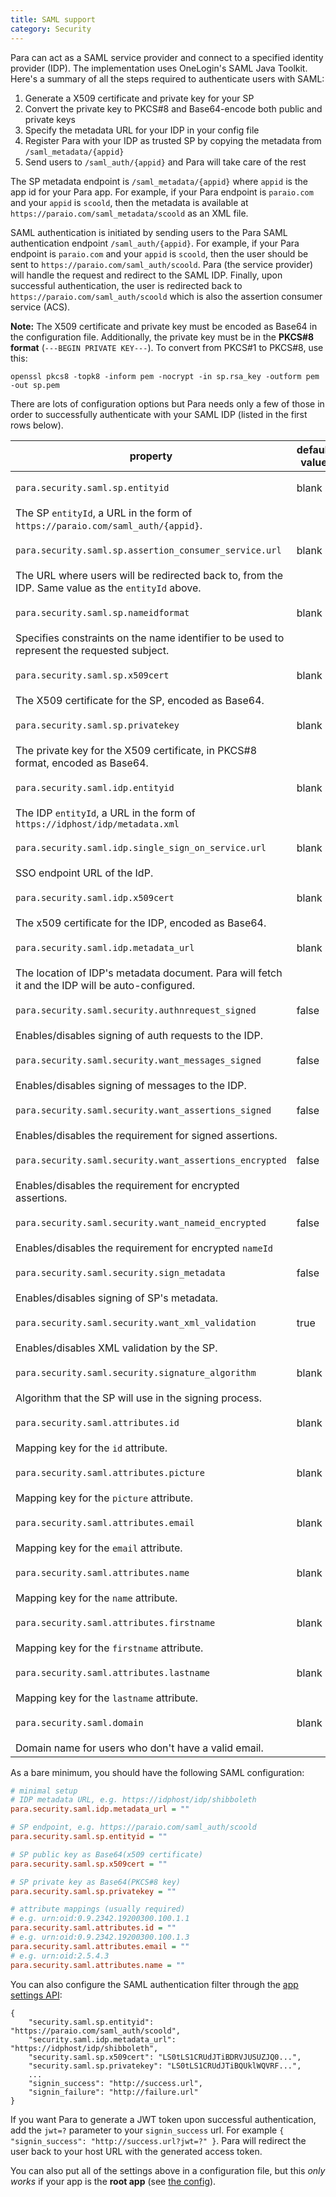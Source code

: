 ```yaml
---
title: SAML support
category: Security
---
```


Para can act as a SAML service provider and connect to a specified identity provider (IDP). The implementation uses
OneLogin's SAML Java Toolkit. Here's a summary of all the steps required to authenticate users with SAML:

1. Generate a X509 certificate and private key for your SP
2. Convert the private key to PKCS#8 and Base64-encode both public and private keys
3. Specify the metadata URL for your IDP in your config file
4. Register Para with your IDP as trusted SP by copying the metadata from `/saml_metadata/{appid}`
5. Send users to `/saml_auth/{appid}` and Para will take care of the rest

The SP metadata endpoint is `/saml_metadata/{appid}` where `appid` is the app id for your Para app. For example, if your
Para endpoint is `paraio.com` and your `appid` is `scoold`, then the metadata is available at
`https://paraio.com/saml_metadata/scoold` as an XML file.

SAML authentication is initiated by sending users to the Para SAML authentication endpoint `/saml_auth/{appid}`.
For example, if your Para endpoint is `paraio.com` and your `appid` is `scoold`, then the user should be sent to
`https://paraio.com/saml_auth/scoold`. Para (the service provider) will handle the request and redirect to the SAML IDP.
Finally, upon successful authentication, the user is redirected back to `https://paraio.com/saml_auth/scoold` which is
also the assertion consumer service (ACS).

**Note:** The X509 certificate and private key must be encoded as Base64 in the configuration file. Additionally,
the private key must be in the **PKCS#8 format** (`---BEGIN PRIVATE KEY---`). To convert from PKCS#1 to PKCS#8, use this:
```
openssl pkcs8 -topk8 -inform pem -nocrypt -in sp.rsa_key -outform pem -out sp.pem
```

There are lots of configuration options but Para needs only a few of those in order to successfully
authenticate with your SAML IDP (listed in the first rows below).

<table class="table table-striped">
	<thead>
		<tr>
			<th>property</th>
			<th>default value</th>
		</tr>
	</thead>
	<tbody>
		<tr><td>

`para.security.saml.sp.entityid`</td><td>blank</td></tr>
		<tr><td> The SP `entityId`, a URL in the form of `https://paraio.com/saml_auth/{appid}`. </td></tr>
		<tr><td>

`para.security.saml.sp.assertion_consumer_service.url`</td><td>blank</td></tr>
		<tr><td> The URL where users will be redirected back to, from the IDP. Same value as the `entityId` above.</td></tr>
		<tr><td>

`para.security.saml.sp.nameidformat`</td><td>blank</td></tr>
		<tr><td> Specifies constraints on the name identifier to be used to represent the requested subject.</td></tr>
		<tr><td>

`para.security.saml.sp.x509cert`</td><td>blank</td></tr>
		<tr><td> The X509 certificate for the SP, encoded as Base64.</td></tr>
		<tr><td>

`para.security.saml.sp.privatekey`</td><td>blank</td></tr>
		<tr><td> The private key for the X509 certificate, in PKCS#8 format, encoded as Base64.</td></tr>
		<tr><td>

`para.security.saml.idp.entityid`</td><td>blank</td></tr>
		<tr><td> The IDP `entityId`, a URL in the form of `https://idphost/idp/metadata.xml`</td></tr>
		<tr><td>

`para.security.saml.idp.single_sign_on_service.url`</td><td>blank</td></tr>
		<tr><td> SSO endpoint URL of the IdP.</td></tr>
		<tr><td>

`para.security.saml.idp.x509cert`</td><td>blank</td></tr>
		<tr><td> The x509 certificate for the IDP, encoded as Base64.</td></tr>
		<tr><td>

`para.security.saml.idp.metadata_url`</td><td>blank</td></tr>
		<tr><td> The location of IDP's metadata document. Para will fetch it and the IDP will be auto-configured.</td></tr>
		<tr><td>

`para.security.saml.security.authnrequest_signed`</td><td>false</td></tr>
		<tr><td> Enables/disables signing of auth requests to the IDP.</td></tr>
		<tr><td>

`para.security.saml.security.want_messages_signed`</td><td>false</td></tr>
		<tr><td> Enables/disables signing of messages to the IDP.</td></tr>
		<tr><td>

`para.security.saml.security.want_assertions_signed`</td><td>false</td></tr>
		<tr><td> Enables/disables the requirement for signed assertions.</td></tr>
		<tr><td>

`para.security.saml.security.want_assertions_encrypted`</td><td>false</td></tr>
		<tr><td> Enables/disables the requirement for encrypted assertions.</td></tr>
		<tr><td>

`para.security.saml.security.want_nameid_encrypted`</td><td>false</td></tr>
		<tr><td> Enables/disables the requirement for encrypted `nameId`</td></tr>
		<tr><td>

`para.security.saml.security.sign_metadata`</td><td>false</td></tr>
		<tr><td> Enables/disables signing of SP's metadata.</td></tr>
		<tr><td>

`para.security.saml.security.want_xml_validation`</td><td>true</td></tr>
		<tr><td> Enables/disables XML validation by the SP.</td></tr>
		<tr><td>

`para.security.saml.security.signature_algorithm`</td><td>blank</td></tr>
		<tr><td> Algorithm that the SP will use in the signing process.</td></tr>
		<tr><td>

`para.security.saml.attributes.id`</td><td>blank</td></tr>
		<tr><td> Mapping key for the `id` attribute.</td></tr>
		<tr><td>

`para.security.saml.attributes.picture`</td><td>blank</td></tr>
		<tr><td> Mapping key for the `picture` attribute.</td></tr>
		<tr><td>

`para.security.saml.attributes.email`</td><td>blank</td></tr>
		<tr><td> Mapping key for the `email` attribute.</td></tr>
		<tr><td>

`para.security.saml.attributes.name`</td><td>blank</td></tr>
		<tr><td> Mapping key for the `name` attribute.</td></tr>
		<tr><td>

`para.security.saml.attributes.firstname`</td><td>blank</td></tr>
		<tr><td> Mapping key for the `firstname` attribute.</td></tr>
		<tr><td>

`para.security.saml.attributes.lastname`</td><td>blank</td></tr>
		<tr><td> Mapping key for the `lastname` attribute.</td></tr>
		<tr><td>

`para.security.saml.domain`</td><td>blank</td></tr>
		<tr><td> Domain name for users who don't have a valid email.</td></tr>
	</tbody>
</table>

As a bare minimum, you should have the following SAML configuration:

```ini
# minimal setup
# IDP metadata URL, e.g. https://idphost/idp/shibboleth
para.security.saml.idp.metadata_url = ""

# SP endpoint, e.g. https://paraio.com/saml_auth/scoold
para.security.saml.sp.entityid = ""

# SP public key as Base64(x509 certificate)
para.security.saml.sp.x509cert = ""

# SP private key as Base64(PKCS#8 key)
para.security.saml.sp.privatekey = ""

# attribute mappings (usually required)
# e.g. urn:oid:0.9.2342.19200300.100.1.1
para.security.saml.attributes.id = ""
# e.g. urn:oid:0.9.2342.19200300.100.1.3
para.security.saml.attributes.email = ""
# e.g. urn:oid:2.5.4.3
para.security.saml.attributes.name = ""
```

You can also configure the SAML authentication filter through the [app settings API](#050-api-settings-put):
```
{
	"security.saml.sp.entityid": "https://paraio.com/saml_auth/scoold",
	"security.saml.idp.metadata_url": "https://idphost/idp/shibboleth",
	"security.saml.sp.x509cert": "LS0tLS1CRUdJTiBDRVJUSUZJQ0...",
	"security.saml.sp.privatekey": "LS0tLS1CRUdJTiBQUklWQVRF...",
	...
	"signin_success": "http://success.url",
	"signin_failure": "http://failure.url"
}
```

If you want Para to generate a JWT token upon successful authentication, add the `jwt=?` parameter to your
`signin_success` url. For example `{ "signin_success": "http://success.url?jwt=?" }`.
Para will redirect the user back to your host URL with the generated access token.

You can also put all of the settings above in a configuration file, but this *only works* if your app is the
**root app** (see [the config](#005-config)).